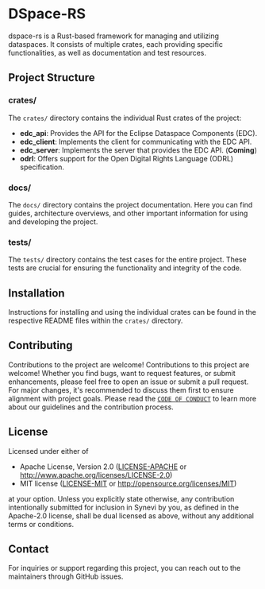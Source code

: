 # DSpace-RS

dspace-rs is a Rust-based framework for managing and utilizing dataspaces. It consists of multiple crates, each providing specific functionalities, as well as documentation and test resources.

## Project Structure

### crates/

The `crates/` directory contains the individual Rust crates of the project:

- **edc_api**: Provides the API for the Eclipse Dataspace Components (EDC).
- **edc_client**: Implements the client for communicating with the EDC API.
- **edc_server**: Implements the server that provides the EDC API. (**Coming**)
- **odrl**: Offers support for the Open Digital Rights Language (ODRL) specification.

### docs/

The `docs/` directory contains the project documentation. Here you can find guides, architecture overviews, and other important information for using and developing the project.

### tests/

The `tests/` directory contains the test cases for the entire project. These tests are crucial for ensuring the functionality and integrity of the code.

## Installation

Instructions for installing and using the individual crates can be found in the respective README files within the `crates/` directory.

## Contributing

Contributions to the project are welcome! Contributions to this project are welcome! Whether you find bugs, want to request features, or submit enhancements, please feel free to open an issue or submit a pull request. For major changes, it's recommended to discuss them first to ensure alignment with project goals.
Please read the [`CODE OF CONDUCT`](CODE_OF_CONDUCT.md) to learn more about our guidelines and the contribution process.

## License

Licensed under either of

* Apache License, Version 2.0
  ([LICENSE-APACHE](LICENSE-APACHE) or http://www.apache.org/licenses/LICENSE-2.0)
* MIT license
  ([LICENSE-MIT](LICENSE-MIT) or http://opensource.org/licenses/MIT)

at your option. Unless you explicitly state otherwise, any contribution intentionally submitted for inclusion in Synevi by you, as defined in the Apache-2.0 license, shall be dual licensed as above, without any additional terms or conditions.

## Contact

For inquiries or support regarding this project, you can reach out to the maintainers through GitHub issues.
